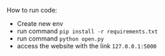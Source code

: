 How to run code:
- Create new env
- run command `pip install -r requirements.txt`
- run command `python open.py`
- access the website with the link `127.0.0.1:5000`
